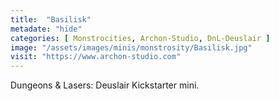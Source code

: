 ```yaml
---
title:  "Basilisk"
metadate: "hide"
categories: [ Monstrocities, Archon-Studio, DnL-Deuslair ]
image: "/assets/images/minis/monstrosity/Basilisk.jpg"
visit: "https://www.archon-studio.com"
---
```

Dungeons & Lasers: Deuslair Kickstarter mini.
